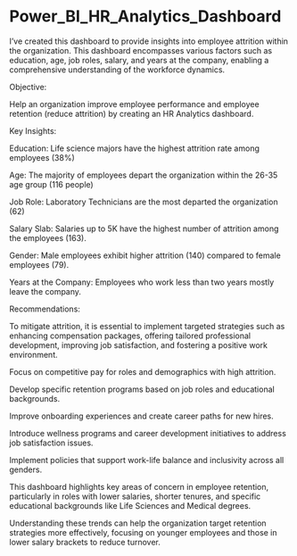 # Power_BI_HR_Analytics_Dashboard

I’ve created this dashboard to provide insights into employee attrition within the organization. This dashboard encompasses various factors such as education, age, job roles, salary, and years at the company, enabling a comprehensive understanding of the workforce dynamics.


Objective:

Help an organization improve employee performance and employee retention (reduce attrition) by creating an HR Analytics dashboard.


Key Insights:

Education: Life science majors have the highest attrition rate among employees (38%)

Age: The majority of employees depart the organization within the 26-35 age group (116 people)

Job Role: Laboratory Technicians are the most departed the organization (62)

Salary Slab: Salaries up to 5K have the highest number of attrition among the employees (163).

Gender: Male employees exhibit higher attrition (140) compared to female employees (79).

Years at the Company: Employees who work less than two years mostly leave the company.


Recommendations:

To mitigate attrition, it is essential to implement targeted strategies such as enhancing compensation packages, offering tailored professional development, improving job satisfaction, and fostering a positive work environment.

Focus on competitive pay for roles and demographics with high attrition.

Develop specific retention programs based on job roles and educational backgrounds.

Improve onboarding experiences and create career paths for new hires.

Introduce wellness programs and career development initiatives to address job satisfaction issues.

Implement policies that support work-life balance and inclusivity across all genders.


This dashboard highlights key areas of concern in employee retention, particularly in roles with lower salaries, shorter tenures, and specific educational backgrounds like Life Sciences and Medical degrees.

Understanding these trends can help the organization target retention strategies more effectively, focusing on younger employees and those in lower salary brackets to reduce turnover.
